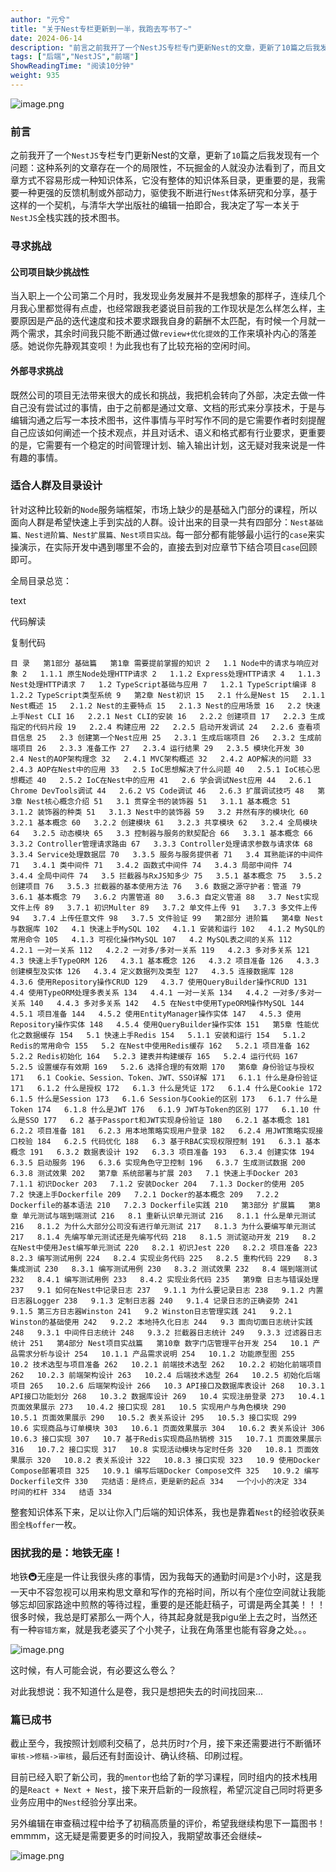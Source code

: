 ```yaml
---
author: "元兮"
title: "关于Nest专栏更新到一半，我跑去写书了~"
date: 2024-06-14
description: "前言之前我开了一个NestJS专栏专门更新Nest的文章，更新了10篇之后我发现有一个问题：这种系列的文章存在一个的局限性，不玩掘金的人就没办法看到了，而且文章方式不容易形成一种知识体系，它没有整体"
tags: ["后端","NestJS","前端"]
ShowReadingTime: "阅读10分钟"
weight: 935
---
```

![image.png](https://p1-juejin.byteimg.com/tos-cn-i-k3u1fbpfcp/c3835310d4a74516910b65ce01e1fee6~tplv-k3u1fbpfcp-jj-mark:3024:0:0:0:q75.png#?w=2294&h=1714&s=432097&e=png&a=1&b=ffffff)

### 前言

之前我开了一个`NestJS`专栏专门更新Nest的文章，更新了`10`篇之后我发现有一个问题：这种系列的文章存在一个的局限性，不玩掘金的人就没办法看到了，而且文章方式不容易形成一种知识体系，它没有整体的知识体系目录，更重要的是，我需要一种更强的反馈机制或外部动力，驱使我不断进行`Nest`体系研究和分享，基于这样的一个契机，与清华大学出版社的编辑一拍即合，我决定了写一本关于`NestJS`全栈实践的技术图书。

### 寻求挑战

#### 公司项目缺少挑战性

当入职上一个公司第二个月时，我发现业务发展并不是我想象的那样子，连续几个月我心里都觉得有点虚，也经常跟我老婆说目前我的工作现状是怎么样怎么样，主要原因是产品的迭代速度和技术要求跟我自身的薪酬不太匹配，有时候一个月就一两个需求，其余时间我只能不断通过做`review+优化提效`的工作来填补内心的落差感。她说你先静观其变呗！为此我也有了比较充裕的空闲时间。

#### 外部寻求挑战

既然公司的项目无法带来很大的成长和挑战，我把机会转向了外部，决定去做一件自己没有尝试过的事情，由于之前都是通过文章、文档的形式来分享技术，于是与编辑沟通之后写一本技术图书，这件事情与平时写作不同的是它需要作者时刻提醒自己应该如何阐述一个技术观点，并且对话术、语义和格式都有行业要求，更重要的是，它需要有一个稳定的时间管理计划、输入输出计划，这无疑对我来说是一件有趣的事情。

### 适合人群及目录设计

针对这种比较新的`Node`服务端框架，市场上缺少的是基础入门部分的课程，所以面向人群是希望快速上手到实战的人群。设计出来的目录一共有四部分：`Nest基础篇、Nest进阶篇、Nest扩展篇、Nest项目实战。`每一部分都有能够最小运行的`case`来实操演示，在实际开发中遇到哪里不会的，直接去到对应章节下结合项目`case`回顾即可。

全局目录总览：

text

 代码解读

复制代码

`目 录   第1部分 基础篇   第1章 需要提前掌握的知识 2   1.1 Node中的请求与响应对象 2   1.1.1 原生Node处理HTTP请求 2   1.1.2 Express处理HTTP请求 4   1.1.3 Nest处理HTTP请求 7   1.2 TypeScript基础与应用 7   1.2.1 TypeScript编译 8   1.2.2 TypeScript类型系统 9   第2章 Nest初识 15   2.1 什么是Nest 15   2.1.1 Nest概述 15   2.1.2 Nest的主要特点 15   2.1.3 Nest的应用场景 16   2.2 快速上手Nest CLI 16   2.2.1 Nest CLI的安装 16   2.2.2 创建项目 17   2.2.3 生成指定的代码片段 19   2.2.4 构建应用 22   2.2.5 启动开发调试 24   2.2.6 查看项目信息 25   2.3 创建第一个Nest应用 25   2.3.1 生成后端项目 26   2.3.2 生成前端项目 26   2.3.3 准备工作 27   2.3.4 运行结果 29   2.3.5 模块化开发 30   2.4 Nest的AOP架构理念 32   2.4.1 MVC架构概述 32   2.4.2 AOP解决的问题 33   2.4.3 AOP在Nest中的应用 33   2.5 IoC思想解决了什么问题 40   2.5.1 IoC核心思想概述 40   2.5.2 IoC在Nest中的应用 41   2.6 学会调试Nest应用 44   2.6.1 Chrome DevTools调试 44   2.6.2 VS Code调试 46   2.6.3 扩展调试技巧 48   第3章 Nest核心概念介绍 51   3.1 贯穿全书的装饰器 51   3.1.1 基本概念 51   3.1.2 装饰器的种类 51   3.1.3 Nest中的装饰器 59   3.2 井然有序的模块化 60   3.2.1 基本概念 60   3.2.2 创建模块 61   3.2.3 共享模块 62   3.2.4 全局模块 64   3.2.5 动态模块 65   3.3 控制器与服务的默契配合 66   3.3.1 基本概念 66   3.3.2 Controller管理请求路由 67   3.3.3 Controller处理请求参数与请求体 68   3.3.4 Service处理数据层 70   3.3.5 服务与服务提供者 71   3.4 耳熟能详的中间件 71   3.4.1 类中间件 71   3.4.2 函数式中间件 74   3.4.3 局部中间件 74   3.4.4 全局中间件 74   3.5 拦截器与RxJS知多少 75   3.5.1 基本概念 75   3.5.2 创建项目 76   3.5.3 拦截器的基本使用方法 76   3.6 数据之源守护者：管道 79   3.6.1 基本概念 79   3.6.2 内置管道 80   3.6.3 自定义管道 88   3.7 Nest实现文件上传 89   3.7.1 初识Multer 89   3.7.2 单文件上传 91   3.7.3 多文件上传 94   3.7.4 上传任意文件 98   3.7.5 文件验证 99   第2部分 进阶篇   第4章 Nest与数据库 102   4.1 快速上手MySQL 102   4.1.1 安装和运行 102   4.1.2 MySQL的常用命令 105   4.1.3 可视化操作MySQL 107   4.2 MySQL表之间的关系 112   4.2.1 一对一关系 112   4.2.2 一对多/多对一关系 119   4.2.3 多对多关系 121   4.3 快速上手TypeORM 126   4.3.1 基本概念 126   4.3.2 项目准备 126   4.3.3 创建模型及实体 126   4.3.4 定义数据列及类型 127   4.3.5 连接数据库 128   4.3.6 使用Repository操作CRUD 129   4.3.7 使用QueryBuilder操作CRUD 131   4.4 使用TypeORM处理多表关系 134   4.4.1 一对一关系 134   4.4.2 一对多/多对一关系 140   4.4.3 多对多关系 142   4.5 在Nest中使用TypeORM操作MySQL 144   4.5.1 项目准备 144   4.5.2 使用EntityManager操作实体 147   4.5.3 使用Repository操作实体 148   4.5.4 使用QueryBuilder操作实体 151   第5章 性能优化之数据缓存 154   5.1 快速上手Redis 154   5.1.1 安装和运行 154   5.1.2 Redis的常用命令 155   5.2 在Nest中使用Redis缓存 162   5.2.1 项目准备 162   5.2.2 Redis初始化 164   5.2.3 建表并构建缓存 165   5.2.4 运行代码 167   5.2.5 设置缓存有效期 169   5.2.6 选择合理的有效期 170   第6章 身份验证与授权 171   6.1 Cookie、Session、Token、JWT、SSO详解 171   6.1.1 什么是身份验证 171   6.1.2 什么是授权 172   6.1.3 什么是凭证 172   6.1.4 什么是Cookie 172   6.1.5 什么是Session 173   6.1.6 Session与Cookie的区别 173   6.1.7 什么是Token 174   6.1.8 什么是JWT 176   6.1.9 JWT与Token的区别 177   6.1.10 什么是SSO 177   6.2 基于Passport和JWT实现身份验证 180   6.2.1 基本概念 181   6.2.2 项目准备 181   6.2.3 用本地策略实现用户登录 182   6.2.4 用JWT策略实现接口校验 184   6.2.5 代码优化 188   6.3 基于RBAC实现权限控制 191   6.3.1 基本概念 191   6.3.2 数据表设计 192   6.3.3 项目准备 193   6.3.4 创建实体 194   6.3.5 启动服务 196   6.3.6 实现角色守卫控制 196   6.3.7 生成测试数据 200   6.3.8 测试效果 202   第7章 系统部署与扩展 203   7.1 快速上手Docker 203   7.1.1 初识Docker 203   7.1.2 安装Docker 204   7.1.3 Docker的使用 205   7.2 快速上手Dockerfile 209   7.2.1 Docker的基本概念 209   7.2.2 Dockerfile的基本语法 210   7.2.3 Dockerfile实践 210   第3部分 扩展篇   第8章 单元测试与端到端测试 216   8.1 重新认识单元测试 216   8.1.1 什么是单元测试 216   8.1.2 为什么大部分公司没有进行单元测试 217   8.1.3 为什么要编写单元测试 217   8.1.4 先编写单元测试还是先编写代码 218   8.1.5 测试驱动开发 219   8.2 在Nest中使用Jest编写单元测试 220   8.2.1 初识Jest 220   8.2.2 项目准备 223   8.2.3 编写测试用例 224   8.2.4 实现业务代码 225   8.2.5 重构代码 229   8.3 集成测试 230   8.3.1 编写测试用例 230   8.3.2 测试效果 232   8.4 端到端测试 232   8.4.1 编写测试用例 233   8.4.2 实现业务代码 235   第9章 日志与错误处理 237   9.1 如何在Nest中记录日志 237   9.1.1 为什么要记录日志 238   9.1.2 内置日志器Logger 238   9.1.3 定制日志器 240   9.1.4 记录日志的正确姿势 241   9.1.5 第三方日志器Winston 241   9.2 Winston日志管理实践 241   9.2.1 Winston的基础使用 242   9.2.2 本地持久化日志 244   9.3 面向切面日志统计实践 248   9.3.1 中间件日志统计 248   9.3.2 拦截器日志统计 249   9.3.3 过滤器日志统计 251   第4部分 Nest项目实战篇   第10章 数字门店管理平台开发 254   10.1 产品需求分析与设计 254   10.1.1 产品需求说明 254   10.1.2 功能原型图 255   10.2 技术选型与项目准备 262   10.2.1 前端技术选型 262   10.2.2 初始化前端项目 262   10.2.3 前端架构设计 263   10.2.4 后端技术选型 264   10.2.5 初始化后端项目 265   10.2.6 后端架构设计 266   10.3 API接口及数据库表设计 268   10.3.1 API接口功能划分 268   10.3.2 数据库设计 269   10.4 实现注册登录 273   10.4.1 页面效果展示 273   10.4.2 接口实现 281   10.5 实现用户与角色模块 290   10.5.1 页面效果展示 290   10.5.2 表关系设计 295   10.5.3 接口实现 299   10.6 实现商品与订单模块 303   10.6.1 页面效果展示 304   10.6.2 表关系设计 306   10.6.3 接口实现 307   10.7 基于Redis实现商品热销榜 315   10.7.1 页面效果展示 316   10.7.2 接口实现 317   10.8 实现活动模块与定时任务 320   10.8.1 页面效果展示 320   10.8.2 表关系设计 322   10.8.3 接口实现 323   10.9 使用Docker Compose部署项目 325   10.9.1 编写后端Docker Compose文件 325   10.9.2 编写Dockerfile文件 330   完结语：是终点，更是新的起点 334   一个小小的决定 334   时间的杠杆 334   结语 334`

整套知识体系下来，足以让你入门后端的知识体系，我也是靠着`Nest`的经验收获`美图全栈offer`一枚。

### 困扰我的是：地铁无座！

地铁🚇无座是一件让我很头疼的事情，因为我每天的通勤时间是`3`个小时，这是我一天中不容忽视可以用来构思文章和写作的充裕时间，所以有个座位空间就让我能够忘却回家路途中煎熬的等待过程，重要的是还能赶稿子，可谓是两全其美！！！ 很多时候，我总是盯紧那么一两个人，待其起身就是我pigu坐上去之时，当然还有一种`容错方案`，就是我老婆买了个小凳子，让我在角落里也能有容身之处。。。

![image.png](https://p3-juejin.byteimg.com/tos-cn-i-k3u1fbpfcp/fcbe64c0db2d4e7f9cb211486a51c78f~tplv-k3u1fbpfcp-jj-mark:3024:0:0:0:q75.png#?w=1540&h=1142&s=759508&e=png&a=1&b=fefefe)

这时候，有人可能会说，有必要这么卷么？

对此我想说：我不知道什么是卷，我只是想把失去的时间找回来...

### 篇已成书

截止至今，我按照计划顺利交稿了，总共历时`7`个月，接下来还需要进行不断循环`审核->修稿->审核`，最后还有封面设计、确认终稿、印刷过程。

目前已经入职了新公司，我的`mentor`也给了新的学习课程，同时组内的技术栈用的是`React + Next + Nest`，接下来开启新的一段旅程，希望沉淀自己同时将更多业务应用中的`Nest`经验分享出来。

另外编辑在审查稿过程中给予了初稿高质量的评价，希望我继续构思下一篇图书！emmmm，这无疑是需要更多的时间投入，我期望故事还会继续~

![image.png](https://p3-juejin.byteimg.com/tos-cn-i-k3u1fbpfcp/bce7e2a1df1f44b59e508283a7cbe89b~tplv-k3u1fbpfcp-jj-mark:3024:0:0:0:q75.jpg#?w=1080&h=1129&s=339040&e=jpg&b=e6e0dc)